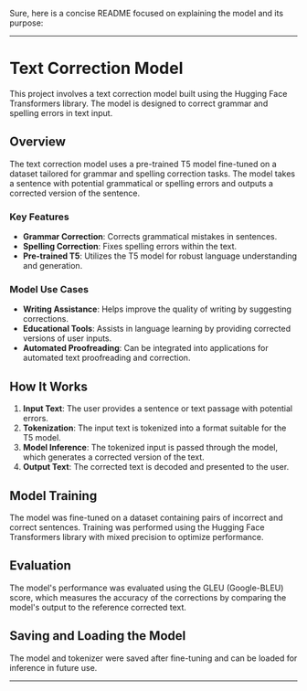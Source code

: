 Sure, here is a concise README focused on explaining the model and its purpose:

---

# Text Correction Model

This project involves a text correction model built using the Hugging Face Transformers library. The model is designed to correct grammar and spelling errors in text input.

## Overview

The text correction model uses a pre-trained T5 model fine-tuned on a dataset tailored for grammar and spelling correction tasks. The model takes a sentence with potential grammatical or spelling errors and outputs a corrected version of the sentence.

### Key Features

- **Grammar Correction**: Corrects grammatical mistakes in sentences.
- **Spelling Correction**: Fixes spelling errors within the text.
- **Pre-trained T5**: Utilizes the T5 model for robust language understanding and generation.

### Model Use Cases

- **Writing Assistance**: Helps improve the quality of writing by suggesting corrections.
- **Educational Tools**: Assists in language learning by providing corrected versions of user inputs.
- **Automated Proofreading**: Can be integrated into applications for automated text proofreading and correction.

## How It Works

1. **Input Text**: The user provides a sentence or text passage with potential errors.
2. **Tokenization**: The input text is tokenized into a format suitable for the T5 model.
3. **Model Inference**: The tokenized input is passed through the model, which generates a corrected version of the text.
4. **Output Text**: The corrected text is decoded and presented to the user.

## Model Training

The model was fine-tuned on a dataset containing pairs of incorrect and correct sentences. Training was performed using the Hugging Face Transformers library with mixed precision to optimize performance.

## Evaluation

The model's performance was evaluated using the GLEU (Google-BLEU) score, which measures the accuracy of the corrections by comparing the model's output to the reference corrected text.

## Saving and Loading the Model

The model and tokenizer were saved after fine-tuning and can be loaded for inference in future use.

---